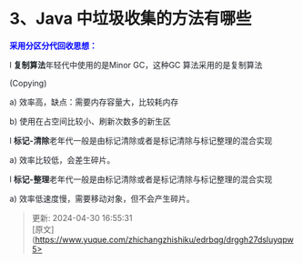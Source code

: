 # 3、Java 中垃圾收集的方法有哪些

**<font style="color:rgb(0,0,255);">采用分区分代回收思想：</font>**

l **<font style="color:rgb(32,36,41);">复制算法</font>**<font style="color:rgb(32,36,41);">年轻代中使用的是</font><font style="color:rgb(32,36,41);">Minor</font><font style="color:rgb(32,36,41);"> GC</font><font style="color:rgb(32,36,41);">，这种</font><font style="color:rgb(32,36,41);">GC</font><font style="color:rgb(32,36,41);"> </font><font style="color:rgb(32,36,41);">算法采用的是复制算法</font>

<font style="color:rgb(32,36,41);">(Copying)</font>

<font style="color:rgb(32,36,41);">a) 效率高，缺点：需要内存容量大，比较耗内存</font>

<font style="color:rgb(32,36,41);">b)</font><font style="color:rgb(32,36,41);"> </font><font style="color:rgb(32,36,41);">使用在占空间比较小、刷新次数多的新生区</font>

<font style="color:rgb(32,36,41);">l</font><font style="color:rgb(32,36,41);"> </font>**<font style="color:rgb(32,36,41);">标记</font>****<font style="color:rgb(32,36,41);">-</font>****<font style="color:rgb(32,36,41);">清除</font>**<font style="color:rgb(32,36,41);">老年代一般是由标记清除或者是标记清除与标记整理的混合实现</font>

<font style="color:rgb(32,36,41);">a</font><font style="color:rgb(32,36,41);">) </font><font style="color:rgb(32,36,41);">效率比较低，会差生碎片。</font>

<font style="color:rgb(32,36,41);">l</font><font style="color:rgb(32,36,41);"> </font>**<font style="color:rgb(32,36,41);">标记</font>****<font style="color:rgb(32,36,41);">-</font>****<font style="color:rgb(32,36,41);">整理</font>**<font style="color:rgb(32,36,41);">老年代一般是由标记清除或者是标记清除与标记整理的混合实现</font>

<font style="color:rgb(32,36,41);">a) 效率低速度慢，需要移动对象，但不会产生碎片。</font>



> 更新: 2024-04-30 16:55:31  
> [原文](https://www.yuque.com/zhichangzhishiku/edrbqg/drggh27dsluyqpw5>